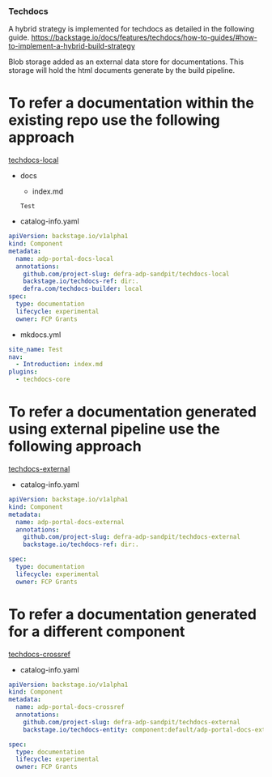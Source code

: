 ### Techdocs

A hybrid strategy is implemented for techdocs as detailed in the following guide.
<https://backstage.io/docs/features/techdocs/how-to-guides/#how-to-implement-a-hybrid-build-strategy>

Blob storage added as an external data store for documentations. This storage will hold the html documents generate by the build pipeline.

# To refer a documentation within the existing repo use the following approach

[techdocs-local](https://github.com/defra-adp-sandpit/techdocs-local)

- docs

  - index.md

  ```
  Test
  ```

- catalog-info.yaml

```yaml
apiVersion: backstage.io/v1alpha1
kind: Component
metadata:
  name: adp-portal-docs-local
  annotations:
    github.com/project-slug: defra-adp-sandpit/techdocs-local
    backstage.io/techdocs-ref: dir:.
    defra.com/techdocs-builder: local
spec:
  type: documentation
  lifecycle: experimental
  owner: FCP Grants
```

- mkdocs.yml

```yaml
site_name: Test
nav:
  - Introduction: index.md
plugins:
  - techdocs-core
```

# To refer a documentation generated using external pipeline use the following approach

[techdocs-external](https://github.com/defra-adp-sandpit/techdocs-external)

- catalog-info.yaml

```yaml
apiVersion: backstage.io/v1alpha1
kind: Component
metadata:
  name: adp-portal-docs-external
  annotations:
    github.com/project-slug: defra-adp-sandpit/techdocs-external
    backstage.io/techdocs-ref: dir:.

spec:
  type: documentation
  lifecycle: experimental
  owner: FCP Grants
```

# To refer a documentation generated for a different component

[techdocs-crossref](https://github.com/defra-adp-sandpit/techdocs-crossref)

- catalog-info.yaml

```yaml
apiVersion: backstage.io/v1alpha1
kind: Component
metadata:
  name: adp-portal-docs-crossref
  annotations:
    github.com/project-slug: defra-adp-sandpit/techdocs-external
    backstage.io/techdocs-entity: component:default/adp-portal-docs-external

spec:
  type: documentation
  lifecycle: experimental
  owner: FCP Grants
```
